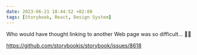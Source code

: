 ```yaml
---
date: 2023-06-21 18:44:52 +02:00
tags: [Storybook, React, Design System]
---
```


Who would have thought linking to another Web page was so difficult… 🤷‍♂️

https://github.com/storybookjs/storybook/issues/8618